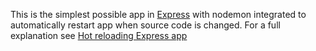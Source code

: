 This is the simplest possible app in [Express](https://expressjs.com/) with nodemon integrated to automatically restart app when source code is changed.
For a full explanation see [Hot reloading Express app](https://regbrain.com/article/hot-reloading-express)